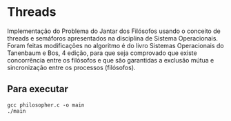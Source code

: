 # Threads
Implementação do Problema do Jantar dos Filósofos usando o conceito de threads e semáforos apresentados na disciplina de Sistema Operacionais.
Foram feitas modificações no algoritmo é do livro Sistemas Operacionais do Tanenbaum e Bos, 4 edição, para que seja comprovado que existe concorrência 
entre os filósofos e que são garantidas a exclusão mútua e sincronização entre os processos (filósofos).

## Para executar
```
gcc philosopher.c -o main
./main
```
